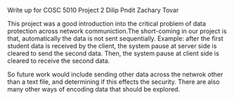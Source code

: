 Write up for COSC 5010 Project 2
Dilip Pndit
Zachary Tovar

This project was a good introduction into the critical problem of data protection across network 
communiction.The short-coming in our project is that, automatically the data is not sent 
sequentially. Example: after the first student data is received by the client, 
the system pause at server side is cleared to send the second data. Then, the 
system pause at client side is cleared to receive the second data.

So future work would include sending other data across the netwrok other than a text file, and 
determining if this effects the security. There are also many other ways of encoding data that 
should be explored. 